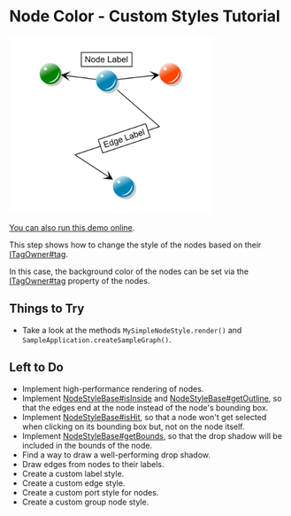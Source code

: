 # Node Color - Custom Styles Tutorial

<img src="../../resources/image/tutorial2step2.png" alt="demo-thumbnail" height="320"/>

[You can also run this demo online](https://live.yworks.com/demos/02-tutorial-custom-styles/02-node-color/index.html).

This step shows how to change the style of the nodes based on their [ITagOwner#tag](https://docs.yworks.com/yfileshtml/#/api/ITagOwner#tag).

In this case, the background color of the nodes can be set via the [ITagOwner#tag](https://docs.yworks.com/yfileshtml/#/api/ITagOwner#tag) property of the nodes.

## Things to Try

- Take a look at the methods `MySimpleNodeStyle.render()` and `SampleApplication.createSampleGraph()`.

## Left to Do

- Implement high-performance rendering of nodes.
- Implement [NodeStyleBase#isInside](https://docs.yworks.com/yfileshtml/#/api/NodeStyleBase#isInside) and [NodeStyleBase#getOutline](https://docs.yworks.com/yfileshtml/#/api/NodeStyleBase#getOutline), so that the edges end at the node instead of the node's bounding box.
- Implement [NodeStyleBase#isHit](https://docs.yworks.com/yfileshtml/#/api/NodeStyleBase#isHit), so that a node won't get selected when clicking on its bounding box but, not on the node itself.
- Implement [NodeStyleBase#getBounds](https://docs.yworks.com/yfileshtml/#/api/NodeStyleBase#getBounds), so that the drop shadow will be included in the bounds of the node.
- Find a way to draw a well-performing drop shadow.
- Draw edges from nodes to their labels.
- Create a custom label style.
- Create a custom edge style.
- Create a custom port style for nodes.
- Create a custom group node style.
